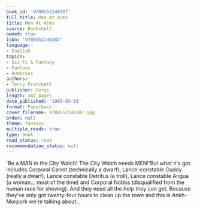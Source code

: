 ```yaml
---
book_id: '9780552140287'
full_title: Men At Arms
title: Men At Arms
source: Bookshelf
owned: true
isbn: '9780552140287'
language:
- English
topics:
- Sci-Fi & Fantasy
- Fantasy
- Humorous
authors:
- Terry Pratchett
publisher: Corgi
length: 381 pages
date_published: '1995-03-01'
format: Paperback
cover_filename: 9780552140287.jpg
order: null
theme: fantasy
multiple_reads: true
type: book
read_status: read
recommendation_status: null
---
```

'Be a MAN in the City Watch! The City Watch needs MEN!'But what it's got includes Corporal Carrot (technically a dwarf), Lance-constable Cuddy (really a dwarf), Lance constable Detritus (a troll), Lance constable Angua (a woman... most of the time) and Corporal Nobbs (disqualified from the human race for shoving).
And they need all the help they can get. Because they've only got twenty-four hours to clean up the town and this is Ankh-Morpork we're talking about...
